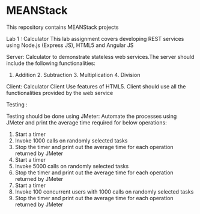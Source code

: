 # MEANStack
This repository contains MEANStack projects

Lab 1 : Calculator
This lab assignment covers developing REST services using Node.js (Express JS), HTML5 and Angular JS

Server: Calculator to demonstrate stateless web services.The server should include the following functionalities:
1. Addition 2. Subtraction 3. Multiplication 4. Division 
  
Client: Calculator Client Use features of HTML5. Client should use all the functionalities provided by the web service 

Testing :

 Testing should be done using JMeter:  Automate the processes using JMeter and print the average time required for below operations: 
 
1. Start a timer 
2. Invoke 1000 calls on randomly selected tasks
3. Stop the timer and print out the average time for each operation returned by JMeter 
4. Start a timer 
5. Invoke 5000 calls on randomly selected tasks 
6. Stop the timer and print out the average time for each operation returned by JMeter 
7. Start a timer 
8. Invoke 100 concurrent users with 1000 calls on randomly selected tasks 
9. Stop the timer and print out the average time for each operation returned by JMeter 
 
 

